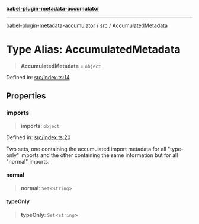 [**babel-plugin-metadata-accumulator**](../../README.md)

***

[babel-plugin-metadata-accumulator](../../README.md) / [src](../README.md) / AccumulatedMetadata

# Type Alias: AccumulatedMetadata

> **AccumulatedMetadata** = `object`

Defined in: [src/index.ts:14](https://github.com/Xunnamius/babel-plugin-metadata-accumulator/blob/d33fcf6daecd44dbedd2bdc6645db1a0febccf9e/src/index.ts#L14)

## Properties

### imports

> **imports**: `object`

Defined in: [src/index.ts:20](https://github.com/Xunnamius/babel-plugin-metadata-accumulator/blob/d33fcf6daecd44dbedd2bdc6645db1a0febccf9e/src/index.ts#L20)

Two sets, one containing the accumulated import metadata for all
"type-only" imports and the other containing the same information but for
all "normal" imports.

#### normal

> **normal**: `Set`\<`string`\>

#### typeOnly

> **typeOnly**: `Set`\<`string`\>
